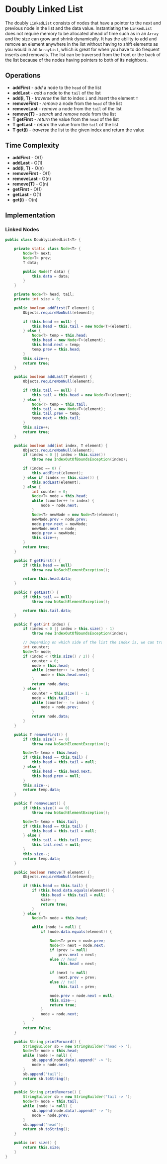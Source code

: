 # Doubly Linked List

The doubly `LinkedList` consists of nodes that have a pointer to the next and previous node in the list and the data value. Instantiating the `LinkedList` does not require memory to be allocated ahead of time such as in an `Array` and the size can grow and shrink dynamically. It has the ability to add and remove an element anywhere in the list without having to shift elements as you would in an `ArrayList`, which is great for when you have to do frequent inserts and removals. The list can be traversed from the front or the back of the list because of the nodes having pointers to both of its neighbors.

## Operations

- **addFirst** - *add* a node to the `head` of the list
- **addLast** - *add* a node to the `tail` of the list
- **add(i, T)** - *traverse* the list to index `i` and *insert* the element `T`
- **removeFirst** - *remove* a node from the `head` of the list
- **removeLast** - *remove* a node from the `tail` of the list
- **remove(T)** - *search* and *remove* node from the list
- **T getFirst** - *return* the value from the `head` of the list
- **T getLast** - *return* the value from the  `tail` of the list
- **T get(i)** - *traverse* the list to the given index and return the value


## Time Complexity

- **addFirst** - O(1)
- **addLast** - O(1)
- **add(i, T)** - O(n)
- **removeFirst** - O(1)
- **removeLast** - O(n)
- **remove(T)** - O(n)
- **getFirst** - O(1)
- **getLast** - O(1)
- **get(i)** - O(n)

## Implementation

### Linked Nodes

``` java
public class DoublyLinkedList<T> {

    private static class Node<T> {
        Node<T> next;
        Node<T> prev;
        T data;

        public Node(T data) {
            this.data = data;
        }
    }

    private Node<T> head, tail;
    private int size = 0;

    public boolean addFirst(T element) {
        Objects.requireNonNull(element);

        if (this.head == null) {
            this.head = this.tail = new Node<T>(element);
        } else {
            Node<T> temp = this.head;
            this.head = new Node<T>(element);
            this.head.next = temp;
            temp.prev = this.head;
        }
        this.size++;
        return true;
    }

    public boolean addLast(T element) {
        Objects.requireNonNull(element);

        if (this.tail == null) {
            this.tail = this.head = new Node<T>(element);
        } else {
            Node<T> temp = this.tail;
            this.tail = new Node<T>(element);
            this.tail.prev = temp;
            temp.next = this.tail;
        }
        this.size++;
        return true;
    }

    public boolean add(int index, T element) {
        Objects.requireNonNull(element);
        if (index < 0 || index > this.size())
            throw new IndexOutOfBoundsException(index);

        if (index == 0) {
            this.addFirst(element);
        } else if (index == this.size()) {
            this.addLast(element);
        } else {
            int counter = 0;
            Node<T> node = this.head;
            while (counter++ != index) {
                node = node.next;
            }
            Node<T> newNode = new Node<T>(element);
            newNode.prev = node.prev;
            node.prev.next = newNode;
            newNode.next = node;
            node.prev = newNode;
            this.size++;
        }
        return true;
    }

    public T getFirst() {
        if (this.head == null)
            throw new NoSuchElementException();

        return this.head.data;
    }

    public T getLast() {
        if (this.tail == null)
            throw new NoSuchElementException();

        return this.tail.data;
    }

    public T get(int index) {
        if (index < 0 || index > this.size() - 1)
            throw new IndexOutOfBoundsException(index);

        // Depending on which side of the list the index is, we can traverse from the head or tail for efficiency
        int counter;
        Node<T> node;
        if (index < (this.size() / 2)) {
            counter = 0;
            node = this.head;
            while (counter++ != index) {
                node = this.head.next;
            }
            return node.data;
        } else {
            counter = this.size() - 1;
            node = this.tail;
            while (counter-- != index) {
                node = node.prev;
            }
            return node.data;
        }
    }

    public T removeFirst() {
        if (this.size() == 0)
            throw new NoSuchElementException();

        Node<T> temp = this.head;
        if (this.head == this.tail) {
            this.head = this.tail = null;
        } else {
            this.head = this.head.next;
            this.head.prev = null;
        }
        this.size--;
        return temp.data;
    }

    public T removeLast() {
        if (this.size() == 0)
            throw new NoSuchElementException();

        Node<T> temp = this.tail;
        if (this.head == this.tail) {
            this.head = this.tail = null;
        } else {
            this.tail = this.tail.prev;
            this.tail.next = null;
        }
        this.size--;
        return temp.data;
    }

    public boolean remove(T element) {
        Objects.requireNonNull(element);

        if (this.head == this.tail) {
            if (this.head.data.equals(element)) {
                this.head = this.tail = null;
                size--;
                return true;
            }
        } else {
            Node<T> node = this.head;

            while (node != null) {
                if (node.data.equals(element)) {

                    Node<T> prev = node.prev;
                    Node<T> next = node.next;
                    if (prev != null)
                        prev.next = next;
                    else // head
                        this.head = next;

                    if (next != null)
                        next.prev = prev;
                    else // tail
                        this.tail = prev;

                    node.prev = node.next = null;
                    this.size--;
                    return true;
                }
                node = node.next;
            }
        }
        return false;
    }

    public String printForward() {
        StringBuilder sb = new StringBuilder("head -> ");
        Node<T> node = this.head;
        while (node != null) {
            sb.append(node.data).append(" -> ");
            node = node.next;
        }
        sb.append("tail");
        return sb.toString();
    }

    public String printReverse() {
        StringBuilder sb = new StringBuilder("tail -> ");
        Node<T> node = this.tail;
        while (node != null) {
            sb.append(node.data).append(" -> ");
            node = node.prev;
        }
        sb.append("head");
        return sb.toString();
    }

    public int size() {
        return this.size;
    }
}
```